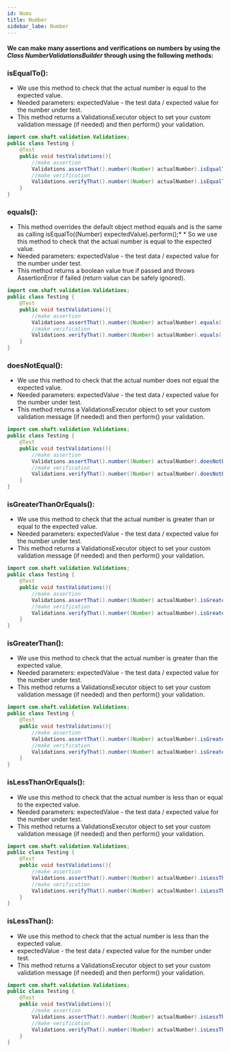 ```yaml
---
id: Nums
title: Number 
sidebar_labe: Number
---
```


#### We can make many assertions and verifications on numbers by using the _Class NumberValidationsBuilder_ through using the following methods:

###  isEqualTo():
* We use this method to check that the actual number is equal to the expected value.
* Needed parameters: expectedValue - the test data / expected value for the number under test.
* This method returns a ValidationsExecutor object to set your custom validation message (if needed) and then perform() your validation.

```java
import com.shaft.validation.Validations;
public class Testing {
    @Test
    public void testValidations(){
        //make assertion
        Validations.assertThat().number((Number) actualNumber).isEqualTo((Number) expectedValue).perform();
        //make verification
        Validations.verifyThat().number((Number) actualNumber).isEqualTo((Number) expectedValue).perform();
    }
}
```

###  equals():
* This method overrides the default object method equals and is the same as calling isEqualTo((Number) expectedValue).perform();* * So we use this method to check that the actual number is equal to the expected value.
* Needed parameters: expectedValue - the test data / expected value for the number under test.
* This method returns a boolean value true if passed and throws AssertionError if failed (return value can be safely ignored).

```java
import com.shaft.validation.Validations;
public class Testing {
    @Test
    public void testValidations(){
        //make assertion
        Validations.assertThat().number((Number) actualNumber).equals((Number) expectedValue).perform();
        //make verification
        Validations.verifyThat().number((Number) actualNumber).equals((Number) expectedValue).perform();
    }
}
```

###  doesNotEqual():
* We use this method to check that the actual number does not equal the expected value.
* Needed parameters: expectedValue - the test data / expected value for the number under test.
* This method returns a ValidationsExecutor object to set your custom validation message (if needed) and then perform() your validation.

```java
import com.shaft.validation.Validations;
public class Testing {
    @Test
    public void testValidations(){
        //make assertion
        Validations.assertThat().number((Number) actualNumber).doesNotEqual((Number) expectedValue).perform();
        //make verification
        Validations.verifyThat().number((Number) actualNumber).doesNotEqual((Number) expectedValue).perform();
    }
}
```

###  isGreaterThanOrEquals():
* We use this method to check that the actual number is greater than or equal to the expected value.
* Needed parameters: expectedValue - the test data / expected value for the number under test.
* This method returns a ValidationsExecutor object to set your custom validation message (if needed) and then perform() your validation.

```java
import com.shaft.validation.Validations;
public class Testing {
    @Test
    public void testValidations(){
        //make assertion
        Validations.assertThat().number((Number) actualNumber).isGreaterThanOrEquals((Number) expectedValue).perform();
        //make verification
        Validations.verifyThat().number((Number) actualNumber).isGreaterThanOrEquals((Number) expectedValue).perform();
    }
}
```


###  isGreaterThan():
* We use this method to check that the actual number is greater than the expected value.
* Needed parameters: expectedValue - the test data / expected value for the number under test.
* This method returns a ValidationsExecutor object to set your custom validation message (if needed) and then perform() your validation.

```java
import com.shaft.validation.Validations;
public class Testing {
    @Test
    public void testValidations(){
        //make assertion
        Validations.assertThat().number((Number) actualNumber).isGreaterThan((Number) expectedValue).perform();
        //make verification
        Validations.verifyThat().number((Number) actualNumber).isGreaterThan((Number) expectedValue).perform();
    }
}
```

###  isLessThanOrEquals():
* We use this method to check that the actual number is less than or equal to the expected value.
* Needed parameters: expectedValue - the test data / expected value for the number under test.
* This method returns a ValidationsExecutor object to set your custom validation message (if needed) and then perform() your validation.

```java
import com.shaft.validation.Validations;
public class Testing {
    @Test
    public void testValidations(){
        //make assertion
        Validations.assertThat().number((Number) actualNumber).isLessThanOrEquals((Number) expectedValue).perform();
        //make verification
        Validations.verifyThat().number((Number) actualNumber).isLessThanOrEquals((Number) expectedValue).perform();
    }
}
```

###  isLessThan():
* We use this method to check that the actual number is less than the expected value.
* expectedValue - the test data / expected value for the number under test.
* This method returns a ValidationsExecutor object to set your custom validation message (if needed) and then perform() your validation.

```java
import com.shaft.validation.Validations;
public class Testing {
    @Test
    public void testValidations(){
        //make assertion
        Validations.assertThat().number((Number) actualNumber).isLessThan((Number) expectedValue).perform();
        //make verification
        Validations.verifyThat().number((Number) actualNumber).isLessThan((Number) expectedValue).perform();
    }
}
```
